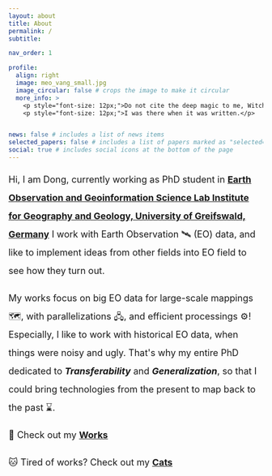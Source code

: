 ```yaml
---
layout: about
title: About
permalink: /
subtitle: 

nav_order: 1

profile:
  align: right
  image: meo_vang_small.jpg
  image_circular: false # crops the image to make it circular
  more_info: >
    <p style="font-size: 12px;">Do not cite the deep magic to me, Witch.</p>
    <p style="font-size: 12px;">I was there when it was written.</p>


news: false # includes a list of news items
selected_papers: false # includes a list of papers marked as "selected={true}"
social: true # includes social icons at the bottom of the page
---
```


<p style="line-height: 2; font-size: 18px;" >Hi, I am Dong, currently working as PhD student in <b><a href='https://geo.uni-greifswald.de/en/chairs/geographie/translate-to-english-fernerkundung-und-geoinformationsverarbeitung/'>Earth Observation and Geoinformation Science Lab Institute for Geography and Geology, University of Greifswald, Germany</a></b> I work with Earth Observation 🛰️ (EO) data, and like to implement ideas from other fields into EO field to see how they turn out. 

<p style="line-height: 2; font-size: 18px;" >My works focus on big EO data for large-scale mappings 🗺️, with parallelizations 🖧, and efficient processings ⚙️! Especially, I like to work with historical EO data, when things were noisy and ugly. That's why my entire PhD dedicated to <b><i>Transferability</i></b> and <b><i>Generalization</i></b>, so that I could bring technologies from the present to map back to the past ⌛.</p>

<p style="line-height: 2; font-size: 18px;" >📖 Check out my <b><a href='/publications' target="_blank">Works</a></b></p>

<p style="line-height: 2; font-size: 18px;" >🐱 Tired of works? Check out my <b><a href='/cats' target="_blank">Cats</a></b></p>


